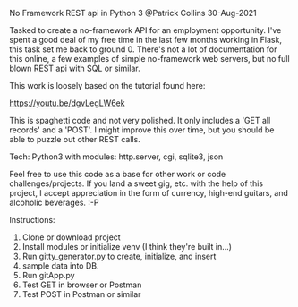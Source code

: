 No Framework REST api in Python 3
@Patrick Collins
30-Aug-2021

Tasked to create a no-framework API for an employment
opportunity. I've spent a good deal of my free time in
the last few months working in Flask, this task set me
back to ground 0. There's not a lot of documentation for
this online, a few examples of simple no-framework web 
servers, but no full blown REST api with SQL or similar.

This work is loosely based on the tutorial found here:

https://youtu.be/dgvLegLW6ek

This is spaghetti code and not very polished. It only 
includes a 'GET all records' and a 'POST'. I might 
improve this over time, but you should be able to puzzle
out other REST calls.

Tech: Python3 with modules:
    http.server, cgi, sqlite3, json
	
Feel free to use this code as a base for other work or
code challenges/projects. If you land a sweet gig, etc.
with the help of this project, I accept appreciation in
the form of currency, high-end guitars, and alcoholic 
beverages. :-P

Instructions:
1. Clone or download project
2. Install modules or initialize venv 
(I think they're built in...)
3. Run gitty_generator.py to create, initialize, and insert
4. sample data into DB.
5. Run gitApp.py
6. Test GET in browser or Postman
7. Test POST in Postman or similar